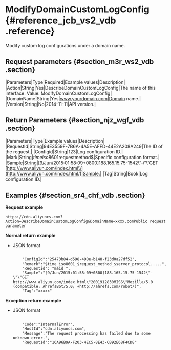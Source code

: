 # ModifyDomainCustomLogConfig {#reference_jcb_vs2_vdb .reference}

Modify custom log configurations under a domain name.

## Request parameters {#section_m3r_ws2_vdb .section}

|Parameters|Type|Required|Example values|Description|
|Action|String|Yes|DescribeDomainCustomLogConfig|The name of this interface. Value: ModifyDomainCustomLogConfig|
|DomainName|String|Yes|www.yourdomain.com|Domain name.|
|Version|String|No|2014-11-11|API version.|

## Return Parameters {#section_njz_wgf_vdb .section}

|Parameters|Type|Example values|Description|
|RequestId|String|94E3559F-7B6A-4A5E-AFFD-44E2A208A249|The ID of the request.|
|Configid|String|123|Log configuration ID.|
|Mark|String|$timeiso8601$requestmethod$|Specific configuration format.|
|Sample|String|\[9/Jun/2015:01:58:09+0800\]188.165.15.75-1542\\”-\\”\\”GET [http://www.aliyun.com/index.html\\](http://www.aliyun.com/index.html/)|Sample.|
|Tag|String|Book|Log configuration ID.|

## Examples {#section_sr4_chf_vdb .section}

**Request example**

```
https://cdn.aliyuncs.com?Action=DescribeDomainCustomLogConfig&DomainName=xxxx.comPublic request parameter
```

**Normal return example**

-   JSON format

    ```
    
        "ConfigId":"25473b84-d598-498e-b148-f23d0a27df52",
        "Remark":"$time_iso8601_$request_method_$server_protocol.....",
        "Requestid": "maid ",
        "Sample":"[9/Jun/2015:01:58:09+0800]188.165.15.75-1542\"-\"\"GET http://www.aliyun.com/index.html\"2001912830MISS\"Mozilla/5.0 (compatible; AhrefsBot/5.0; +http://ahrefs.com/robot/)",
        "Tag":"xxxxx"
    
    ```


**Exception return example**

-   JSON format

    ```
    
        "Code":"InternalError",
        "HostId":"cdn.aliyuncs.com",
        "Message":"The request processing has failed due to some unknown error.",
        "RequestId":"16A96B9A-F203-4EC5-8E43-CB92E68F4CD8"
    
    ```


